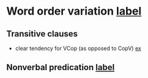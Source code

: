 # Word order variation [label](wordorder)


## Transitive clauses
* clear tendency for VCop (as opposed to CopV)
[ex](histyarirdi-615)

## Nonverbal predication [label](sec:nvp-order)
